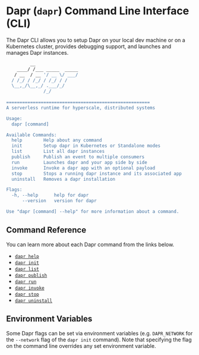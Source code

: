 # Dapr (`dapr`) Command Line Interface (CLI)

The Dapr CLI allows you to setup Dapr on your local dev machine or on a Kubernetes cluster, provides debugging support, and launches and manages Dapr instances.

```bash
         __                
    ____/ /___ _____  _____
   / __  / __ '/ __ \/ ___/
  / /_/ / /_/ / /_/ / /    
  \__,_/\__,_/ .___/_/     
              /_/            
                                                                           
======================================================
A serverless runtime for hyperscale, distributed systems

Usage:
  dapr [command]

Available Commands:
  help        Help about any command
  init        Setup dapr in Kubernetes or Standalone modes
  list        List all dapr instances
  publish     Publish an event to multiple consumers
  run         Launches dapr and your app side by side
  invoke      Invoke a dapr app with an optional payload
  stop        Stops a running dapr instance and its associated app
  uninstall   Removes a dapr installation

Flags:
  -h, --help      help for dapr
      --version   version for dapr

Use "dapr [command] --help" for more information about a command.
```

## Command Reference

You can learn more about each Dapr command from the links below.

 - [`dapr help`](dapr-help.md)
 - [`dapr init`](dapr-init.md)
 - [`dapr list`](dapr-list.md)
 - [`dapr publish`](dapr-publish.md)
 - [`dapr run`](dapr-run.md)
 - [`dapr invoke`](dapr-invoke.md)
 - [`dapr stop`](dapr-stop.md)
 - [`dapr uninstall`](dapr-uninstall.md)

## Environment Variables

Some Dapr flags can be set via environment variables (e.g. `DAPR_NETWORK` for the `--network` flag of the `dapr init` command). Note that specifying the flag on the command line overrides any set environment variable.